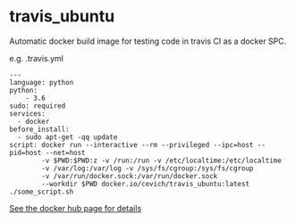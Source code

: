 # travis_ubuntu
Automatic docker build image for testing code in travis CI as a docker SPC.

e.g. .travis.yml

    ---
    language: python
    python:
        - 3.6
    sudo: required
    services:
      - docker
    before_install:
      - sudo apt-get -qq update
    script: docker run --interactive --rm --privileged --ipc=host --pid=host --net=host
            -v $PWD:$PWD:z -v /run:/run -v /etc/localtime:/etc/localtime
            -v /var/log:/var/log -v /sys/fs/cgroup:/sys/fs/cgroup
            -v /var/run/docker.sock:/var/run/docker.sock
            --workdir $PWD docker.io/cevich/travis_ubuntu:latest ./some_script.sh

[See the docker hub page for details](https://hub.docker.com/r/cevich/travis_ubuntu/)
